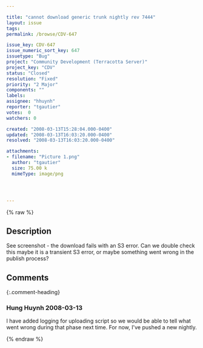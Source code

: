 ```yaml
---

title: "cannot download generic trunk nightly rev 7444"
layout: issue
tags: 
permalink: /browse/CDV-647

issue_key: CDV-647
issue_numeric_sort_key: 647
issuetype: "Bug"
project: "Community Development (Terracotta Server)"
project_key: "CDV"
status: "Closed"
resolution: "Fixed"
priority: "2 Major"
components: ""
labels: 
assignee: "hhuynh"
reporter: "tgautier"
votes:  0
watchers: 0

created: "2008-03-13T15:28:04.000-0400"
updated: "2008-03-13T16:03:20.000-0400"
resolved: "2008-03-13T16:03:20.000-0400"

attachments:
- filename: "Picture 1.png"
  author: "tgautier"
  size: 75.00 k
  mimeType: image/png




---
```


{% raw %}

## Description

<div markdown="1" class="description">

See screenshot - the download fails with an S3 error.  Can we double check this maybe it is a transient S3 error, or maybe something went wrong in the publish process?

</div>

## Comments


{:.comment-heading}
### **Hung Huynh** <span class="date">2008-03-13</span>

<div markdown="1" class="comment">

I have added logging for uploading script so we would be able to tell what went wrong during that phase next time.
For now, I've pushed a new nightly.

</div>



{% endraw %}
